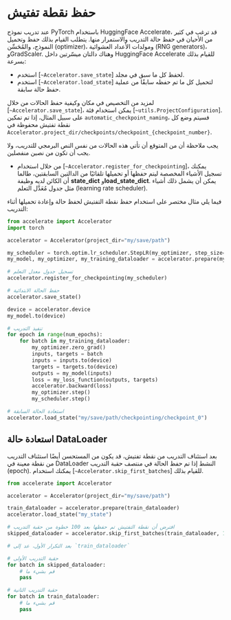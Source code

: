 # حفظ نقطة تفتيش

عند تدريب نموذج PyTorch باستخدام HuggingFace Accelerate، قد ترغب في كثير من الأحيان في حفظ حالة التدريب والاستمرار منها. يتطلب القيام بذلك حفظ وتحميل النموذج، والمُحَسِّن (optimizer)، ومولدات الأعداد العشوائية (RNG generators)، وGradScaler. وهناك دالتان ميسّرتين داخل HuggingFace Accelerate للقيام بذلك بسرعة:

- استخدم [`~Accelerator.save_state`] لحفظ كل ما سبق في مجلد.
- استخدم [`~Accelerator.load_state`] لتحميل كل ما تم حفظه سابقًا من عملية حفظ حالة سابقة.

لمزيد من التخصيص في مكان وكيفية حفظ الحالات من خلال [`~Accelerator.save_state`]، يمكن استخدام فئة [`~utils.ProjectConfiguration`]. على سبيل المثال، إذا تم تمكين `automatic_checkpoint_naming`، فسيتم وضع كل نقطة تفتيش محفوظة في `Accelerator.project_dir/checkpoints/checkpoint_{checkpoint_number}`.

يجب ملاحظة أن من المتوقع أن تأتي هذه الحالات من نفس النص البرمجي للتدريب، ولا يجب أن تكون من نصين منفصلين.

- من خلال استخدام [`~Accelerator.register_for_checkpointing`]، يمكنك تسجيل الأشياء المخصصة ليتم حفظها أو تحميلها تلقائيًا من الدالتين السابقتين، طالما أن الكائن لديه وظيفة **state_dict** و**load_state_dict**. يمكن أن يشمل ذلك أشياء مثل جدول مُعَدَّل التعلم (learning rate scheduler).

فيما يلي مثال مختصر على استخدام حفظ نقطة التفتيش لحفظ حالة وإعادة تحميلها أثناء التدريب:

```python
from accelerate import Accelerator
import torch

accelerator = Accelerator(project_dir="my/save/path")

my_scheduler = torch.optim.lr_scheduler.StepLR(my_optimizer, step_size=1, gamma=0.99)
my_model, my_optimizer, my_training_dataloader = accelerator.prepare(my_model, my_optimizer, my_training_dataloader)

# تسجيل جدول معدل التعلم
accelerator.register_for_checkpointing(my_scheduler)

# حفظ الحالة الابتدائية
accelerator.save_state()

device = accelerator.device
my_model.to(device)

# تنفيذ التدريب
for epoch in range(num_epochs):
    for batch in my_training_dataloader:
        my_optimizer.zero_grad()
        inputs, targets = batch
        inputs = inputs.to(device)
        targets = targets.to(device)
        outputs = my_model(inputs)
        loss = my_loss_function(outputs, targets)
        accelerator.backward(loss)
        my_optimizer.step()
        my_scheduler.step()

# استعادة الحالة السابقة
accelerator.load_state("my/save/path/checkpointing/checkpoint_0")
```

## استعادة حالة DataLoader

بعد استئناف التدريب من نقطة تفتيش، قد يكون من المستحسن أيضًا استئناف التدريب من نقطة معينة في DataLoader النشط إذا تم حفظ الحالة في منتصف حقبة التدريب (epoch). يمكنك استخدام [`~Accelerator.skip_first_batches`] للقيام بذلك.

```python
from accelerate import Accelerator

accelerator = Accelerator(project_dir="my/save/path")

train_dataloader = accelerator.prepare(train_dataloader)
accelerator.load_state("my_state")

# افترض أن نقطة التفتيش تم حفظها بعد 100 خطوة من حقبة التدريب
skipped_dataloader = accelerator.skip_first_batches(train_dataloader, 100)

# بعد التكرار الأول، عد إلى `train_dataloader`

# حقبة التدريب الأولى
for batch in skipped_dataloader:
    # قم بشيء ما
    pass

# حقبة التدريب الثانية
for batch in train_dataloader:
    # قم بشيء ما
    pass
```